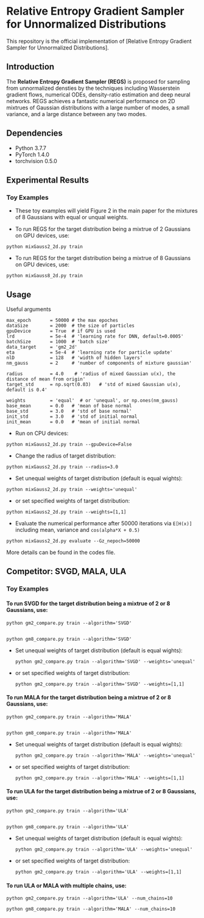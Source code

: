 # Relative Entropy Gradient Sampler for Unnormalized Distributions

This repository is the official implementation of [Relative Entropy Gradient Sampler for Unnormalized Distributions].

## Introduction
The **Relative Entropy Gradient Sampler (REGS)** is proposed for sampling from unnormalized densties by the techniques including Wasserstein gradient flows, numerical ODEs,  density-ratio estimation and deep neural networks. REGS achieves a fantastic numerical performance on 2D mixtrues of Gaussian distributions with a large number of modes, a small variance, and a large distance between any two modes.

## Dependencies
* Python 3.7.7
* PyTorch 1.4.0
* torchvision 0.5.0

## Experimental Results

### Toy Examples
- These toy examples will yield Figure 2 in the main paper for the mixtures of 8 Gaussians with equal or unqual weights.

- To run REGS for the target distribution being a mixtrue of 2 Gaussians on GPU devices, use:

```
python mixGauss2_2d.py train
```

- To run REGS for the target distribution being a mixtrue of 8 Gaussians on GPU devices, use:

```
python mixGauss8_2d.py train
```

## Usage

Useful arguments

	max_epoch 		= 50000 # the max epoches
	dataSize 		= 2000  # the size of particles
	gpuDevice   	= True  # if GPU is used
	lrd         	= 5e-4  # 'learning rate for DNN, default=0.0005'
	batchSize		= 1000  # 'batch size'
	data_target 	= 'gm2_2d'
	eta				= 5e-4  # 'learning rate for particle update'
	nlD          	= 128   # 'width of hidden layers'
	nm_gauss		= 2     # 'number of components of mixture gaussian'

	radius			= 4.0    # 'radius of mixed Gaussian u(x), the distance of mean from origin'
	target_std		= np.sqrt(0.03)   # 'std of mixed Gaussian u(x), default is 0.4'

	weights 		= 'equal'  # or 'unequal', or np.ones(nm_gauss)
	base_mean		= 0.0 	# 'mean of base normal
	base_std		= 3.0   # 'std of base normal'
	init_std 		= 3.0   # 'std of initial normal
	init_mean 		= 0.0   # 'mean of initial normal

- Run on CPU devices:

```
python mixGauss2_2d.py train --gpuDevice=False
```

- Change the radius of target distribution:

```
python mixGauss2_2d.py train --radius=3.0
```

- Set unequal weights of target distribution (default is equal wights):

```
python mixGauss2_2d.py train --weights='unequal'
```
- or set specified weights of target distribution:

```
python mixGauss2_2d.py train --weights=[1,1]
```

- Evaluate the numerical performance after 50000 iterations via `E[H(x)]` including mean, variance and `cos(alpha*X + 0.5)`

```
python mixGauss2_2d.py evaluate --Gz_nepoch=50000
```

More details can be found in the codes file.



## Competitor: SVGD, MALA, ULA

### Toy Examples

#### To run SVGD for the target distribution being a mixtrue of 2 or 8 Gaussians, use:


	python gm2_compare.py train --algorithm='SVGD'


	python gm8_compare.py train --algorithm='SVGD'


- Set unequal weights of target distribution (default is equal wights):
	```
	python gm2_compare.py train --algorithm='SVGD' --weights='unequal'
	```

- or set specified weights of target distribution:
	```
	python gm2_compare.py train --algorithm='SVGD' --weights=[1,1]
	```

#### To run MALA for the target distribution being a mixtrue of 2 or 8 Gaussians, use:

	python gm2_compare.py train --algorithm='MALA'


	python gm8_compare.py train --algorithm='MALA'


- Set unequal weights of target distribution (default is equal wights):
	```
	python gm2_compare.py train --algorithm='MALA' --weights='unequal'
	```

- or set specified weights of target distribution:
	```
	python gm2_compare.py train --algorithm='MALA' --weights=[1,1]
	```

#### To run ULA for the target distribution being a mixtrue of 2 or 8 Gaussians, use:

	python gm2_compare.py train --algorithm='ULA'


	python gm8_compare.py train --algorithm='ULA'


- Set unequal weights of target distribution (default is equal wights):
	```
	python gm2_compare.py train --algorithm='ULA' --weights='unequal'
	```

- or set specified weights of target distribution:
	```
	python gm2_compare.py train --algorithm='ULA' --weights=[1,1]
	```

#### To run **ULA** or **MALA** with multiple chains, use:	

	python gm2_compare.py train --algorithm='ULA' --num_chains=10

	python gm8_compare.py train --algorithm='MALA' --num_chains=10